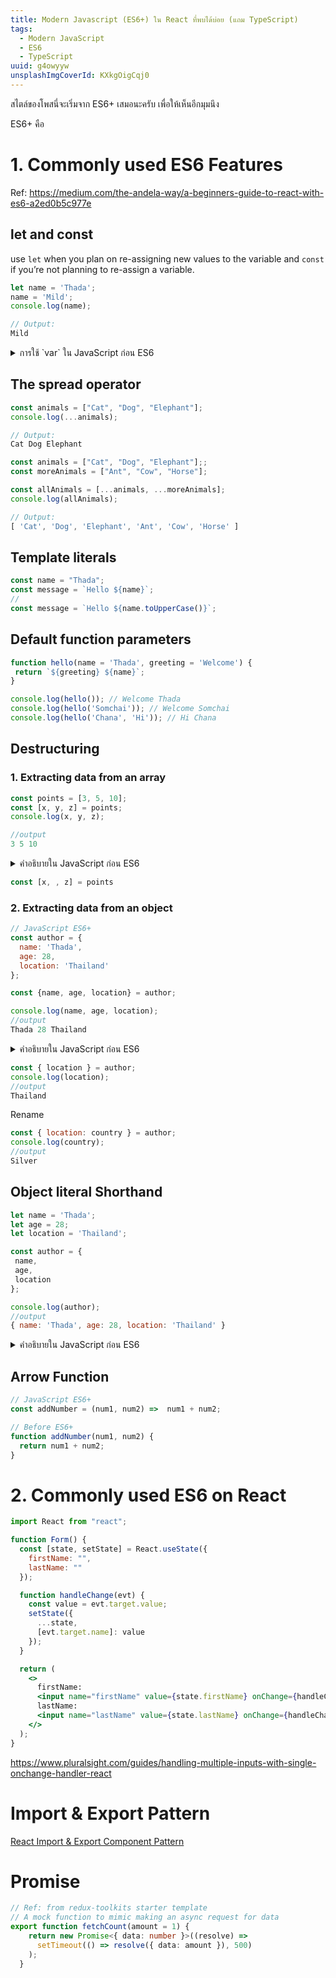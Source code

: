 ```yaml
---
title: Modern Javascript (ES6+) ใน React ที่พบได้บ่อย (แถม TypeScript)
tags:
  - Modern JavaScript
  - ES6
  - TypeScript
uuid: g4owyyw
unsplashImgCoverId: KXkgOigCqj0
---
```


สไตล์ของโพสนี่จะเริ่มจาก ES6+ เสมอนะครับ เพื่อให้เห็นอีกมุมนึง

ES6+ คือ

# 1. Commonly used ES6 Features

Ref: https://medium.com/the-andela-way/a-beginners-guide-to-react-with-es6-a2ed0b5c977e

## let and const

use `let` when you plan on re-assigning new values to the variable and `const` if you’re not planning to re-assign a variable.

```js
let name = 'Thada';
name = 'Mild';
console.log(name);

// Output:
Mild
```

<details>
<summary>การใช้ `var` ใน JavaScript ก่อน ES6</summary>

`var` is always global scope.

</details>

## The spread operator
```js
const animals = ["Cat", "Dog", "Elephant"];
console.log(...animals);

// Output:
Cat Dog Elephant
```

```js
const animals = ["Cat", "Dog", "Elephant"];;
const moreAnimals = ["Ant", "Cow", "Horse"];

const allAnimals = [...animals, ...moreAnimals];
console.log(allAnimals);

// Output:
[ 'Cat', 'Dog', 'Elephant', 'Ant', 'Cow', 'Horse' ]
```
## Template literals

```js
const name = "Thada";
const message = `Hello ${name}`;
//
const message = `Hello ${name.toUpperCase()}`;
```



## Default function parameters

```js
function hello(name = 'Thada', greeting = 'Welcome') {
 return `${greeting} ${name}`;
}

console.log(hello()); // Welcome Thada
console.log(hello('Somchai')); // Welcome Somchai
console.log(hello('Chana', 'Hi')); // Hi Chana
```

## Destructuring

### 1. Extracting data from an array

```js
const points = [3, 5, 10];
const [x, y, z] = points;
console.log(x, y, z);

//output
3 5 10
```

<details>
<summary>คำอธิบายใน JavaScript ก่อน ES6</summary>

```js
const points = [3, 5, 10];
const x = points[0];
const y = points[1];
const z = points[2];
console.log(x, y, z);

//output
3 5 10
```

</details>

```js
const [x, , z] = points
```
### 2. Extracting data from an object

```js
// JavaScript ES6+
const author = {
  name: 'Thada',
  age: 28,
  location: 'Thailand'
};

const {name, age, location} = author;

console.log(name, age, location);
//output
Thada 28 Thailand
```

<details>
<summary>คำอธิบายใน JavaScript ก่อน ES6</summary>

```js
// Before ES6+
const author = {
  name: 'Thada',
  age: 28,
  location: 'Thailand'
};

const name = car.name;
const age = car.age;
const location = car.location;

console.log(name, age, location);
//output
Thada 28 Thailand
```

</details>

```js
const { location } = author;
console.log(location);
//output
Thailand
```

Rename

```js
const { location: country } = author;
console.log(country);
//output
Silver
```

## Object literal Shorthand

```js
let name = 'Thada';
let age = 28;
let location = 'Thailand';

const author = {
 name,
 age,
 location
};

console.log(author);
//output
{ name: 'Thada', age: 28, location: 'Thailand' }
```

<details>
<summary>คำอธิบายใน JavaScript ก่อน ES6</summary>

```js
// Before ES6+
const car = {
  name: name,
  age: age,
  location: location,
};
```

</details>

## Arrow Function

```js
// JavaScript ES6+
const addNumber = (num1, num2) =>  num1 + num2;

// Before ES6+
function addNumber(num1, num2) {
  return num1 + num2;
}
```


# 2. Commonly used ES6 on React

```jsx
import React from "react";

function Form() {
  const [state, setState] = React.useState({
    firstName: "",
    lastName: ""
  });

  function handleChange(evt) {
    const value = evt.target.value;
    setState({
      ...state,
      [evt.target.name]: value
    });
  }

  return (
    <>
      firstName:
      <input name="firstName" value={state.firstName} onChange={handleChange} />
      lastName:
      <input name="lastName" value={state.lastName} onChange={handleChange} />
    </>
  );
}
```

https://www.pluralsight.com/guides/handling-multiple-inputs-with-single-onchange-handler-react

# Import & Export Pattern

[React Import & Export Component Pattern](/react-import-export-component-pattern-whaab42/)


# Promise

```ts
// Ref: from redux-toolkits starter template
// A mock function to mimic making an async request for data
export function fetchCount(amount = 1) {
    return new Promise<{ data: number }>((resolve) =>
      setTimeout(() => resolve({ data: amount }), 500)
    );
  }
```
